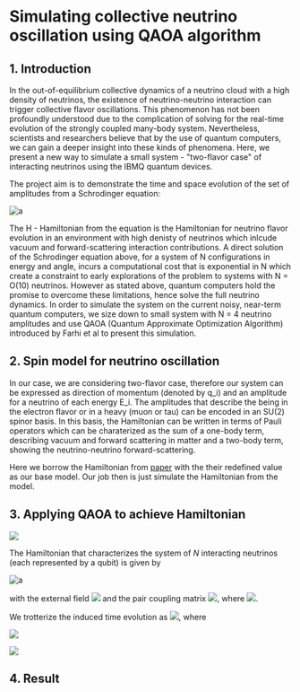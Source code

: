 # Simulating collective neutrino oscillation using QAOA algorithm

## 1. Introduction
In the out-of-equilibrium collective dynamics of a neutrino cloud with a high density of neutrinos, the existence of neutrino-neutrino interaction can trigger collective flavor oscillations. This phenomenon has not been profoundly understood due to the complication of solving for the real-time evolution of the strongly coupled many-body system. Nevertheless, scientists and researchers believe that by the use of quantum computers, we can gain a deeper insight into these kinds of phenomena. Here, we present a new way to simulate a small system - "two-flavor case" of interacting neutrinos using the IBMQ quantum devices.

The project aim is to demonstrate the time and space evolution of the set of amplitudes from a Schrodinger equation:

![a](https://latex.codecogs.com/svg.latex?\Large&space;|\phi(t)\rangle=e^{-iHt}|\phi_{0}\rangle) 


The H - Hamiltonian from the equation is the Hamiltonian for neutrino flavor evolution in an environment with high denisty of neutrinos which inlcude vacuum and forward-scattering interaction contributions. A direct solution of the
Schrodinger equation above, for a system of N configurations in energy and angle, incurs a computational
cost that is exponential in N which create a constraint to early explorations of the problem to systems with N = O(10)
neutrinos. However as stated above, quantum computers hold the promise to overcome these limitations, hence solve the full neutrino dynamics. In order to simulate the system on the current noisy, near-term quantum computers, we size down to small system with N = 4  neutrino amplitudes and use QAOA (Quantum Approximate Optimization Algorithm) introduced by Farhi et al to present this simulation. 

## 2. Spin model for neutrino oscillation
In our case, we are considering two-flavor case, therefore our system can be expressed as direction of momentum (denoted by q_i) and an amplitude for a neutrino of each energy E_i. The amplitudes that describe the being in the electron flavor or in a heavy (muon or tau) can be encoded in an SU(2) spinor basis. In this basis, the Hamiltonian can be written in terms of Pauli operators which can be charaterized as the sum of a one-body term, describing vacuum and forward scattering in matter and a two-body term, showing the neutrino-neutrino forward-scattering.

Here we borrow the Hamiltonian from [paper](https://arxiv.org/pdf/2102.12556.pdf?fbclid=IwAR2tZhjENa6-5z-XVVKu4VEPcE05QslG6C4XifwfqrPfNmiFzuoe97Sm5tA) with the their redefined value as our base model. Our job then is just simulate the Hamiltonian from the model.

## 3. Applying QAOA to achieve Hamiltonian 
<img src="https://render.githubusercontent.com/render/math?math=">

The Hamiltonian that characterizes the system of $N$ interacting neutrinos (each represented by a qubit) is given by

![a](https://latex.codecogs.com/svg.latex?\Large&space;H=\sum_{k=1}^N\overrightarrow{b}\cdot\overrightarrow{\sigma_k}+\sum_{p<q}^NJ_{pq}\overrightarrow{\sigma_p}\cdot\overrightarrow{\sigma_q})

with the external field <img src="https://render.githubusercontent.com/render/math?math=\overrightarrow{b}%20=%20(b^x,b^y,b^z)%20=%20\left(\sqrt{1-0.925^2},%200,%20-0.925\right)"> and the pair coupling matrix <img src="https://render.githubusercontent.com/render/math?math=J_{pq}%20=%201%20-%20\cos(\theta_{pq})">, where <img src="https://render.githubusercontent.com/render/math?math=\theta_{pq}%20=%20\arccos(0.9)%20\frac{|p-q|}{N-1}">.

We trotterize the induced time evolution as
<img src="https://render.githubusercontent.com/render/math?math=e^{-iHt}=\prod_{i=1}^ne^{-iA_1\alpha_it}e^{-iA_2\beta_it}e^{-iA_3\gamma_it}e^{-iB_1\delta_it}e^{-iB_2\epsilon_it}e^{-iB_3\kappa_it}">, where

<img src="https://render.githubusercontent.com/render/math?math=\begin{align}
A_1&=\sum_{k=1}^Nb^x\sigma_k^x,&A_2&=\sum_{k=1}^Nb^y\sigma_k^y,&A_3&=\sum_{k=1}^Nb^z\sigma_k^z,\notag\\B_1&=\sum_{p<q}^NJ_{pq}\sigma_p^x\sigma_q^x,&B_2&=\sum_{p<q}^NJ_{pq}\sigma_p^y\sigma_q^y,&B_3&=\sum_{p<q}^NJ_{pq}\sigma_p^z\sigma_q^z.\notag\end{align}">


<img src="https://latex.codecogs.com/svg.image?\begin{align}A_1%20&=%20\sum_{k=1}^N%20b^x%20\sigma_k^x,%20&A_2%20&=%20\sum_{k=1}^N%20b^y%20\sigma_k^y,%20&A_3%20&=%20\sum_{k=1}^N%20b^z%20\sigma_k^z,%20\notag\\B_1%20&=%20\sum_{p%3Cq}^N%20J_{pq}%20\sigma_p^x%20\sigma_q^x,%20&B_2%20&=%20\sum_{p%3Cq}^N%20J_{pq}%20\sigma_p^y%20\sigma_q^y,%20&B_3%20&=%20\sum_{p%3Cq}^N%20J_{pq}%20\sigma_p^z%20\sigma_q^z.%20\notag\end{align}">

## 4. Result
